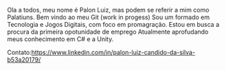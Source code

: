 Ola a todos, meu nome é Palon Luiz, mas podem se referir a mim como Palatiuns.
Bem vindo ao meu Git (work in progess)
Sou um formado em Tecnologia e Jogos Digitais, com foco em promagração.
  Estou em busca a procura da primeira opotunidade de emprego
Atualmente aprofudando meus conhecimento em C# e a Unity.

Contato:https://www.linkedin.com/in/palon-luiz-candido-da-silva-b53a20179/

<!---
Palatiuns/Palatiuns is a ✨ special ✨ repository because its `README.md` (this file) appears on your GitHub profile.
You can click the Preview link to take a look at your changes.
--->
